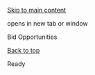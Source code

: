 [Skip to main content](https://www.pittsburghpa.gov/Home/Do-it-online/Bid-Opportunities#main-content)

opens in new tab or window

Bid Opportunities

[Back to top](https://www.pittsburghpa.gov/Home/Do-it-online/Bid-Opportunities#body-top)

Ready
